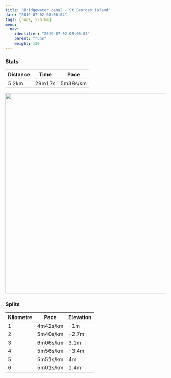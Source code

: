 ```yaml
---
title: "Bridgewater canal - St Georges island"
date: "2019-07-02 08:06:04"
tags: [runs, 5-6 km]
menu:
  nav:
    identifier: "2019-07-02 08:06:04"
    parent: "runs"
    weight: 130
---
```


### Stats

| Distance | Time | Pace |
|----------|------|------|
|5.2km|29m17s|5m38s/km|

<img src='https://maps.googleapis.com/maps/api/staticmap?maptype=terrain&path=enc:kjjeIdhyLEo@DW?a@KY@_@F]LSsBpAeBPmBlAQ|@A_@Uy@KaA?yASYQK?_@h@PV^ZbAX?b@VNRRNHZAb@?bACd@GZ@|@Hd@c@hACZPJLPHv@Bt@FXDdAF\j@hAH\LVl@bA~@fAPNVZFNNXNLRIRC~@LTAh@XPR\n@b@pAr@fBx@|ANRRP`@d@JXHLfBvBL\Hb@JZf@nAh@tBXt@Jj@t@|BZfBDLHt@`@nBHp@\xBX|A^hCPpABd@v@fGLrAPlABh@`@jDAd@MJMBCCA]Ie@Ei@@MPr@N~@JtAA`AHh@Bb@@fACv@@d@Ax@DhCCjCE`@A^B\Cv@@n@Cv@?bBEr@?b@HtAG~@?f@Ct@If@@NM~AEXBz@Ar@Dd@E\QECw@F_AFgBRcATiBGi@@w@@_@H[?_@G}A@yBIqBBeAEcBLk@HeBAgAAe@E_@?e@C]DgAE[I[Ae@GcAAa@MkB?YM{AAm@k@yDq@mFQWKEQAEEOc@OY]eA}@sBk@y@W{@O{@KaB?_@Ew@UcB@{@AWa@eCKSKa@u@{B{AqDg@gAIESc@i@k@g@]{Ae@aB}@QSe@}@CAI?k@b@IACEoDcIe@uAo@_Cc@uA&key=AIzaSyBPVQ_iynBzLujdhfLzy8Z-5zczbktE55k&size=800x800&scale=2&markers=color:yellow|label:S|53.46998,-2.26451&markers=color:green|label:F|53.47122999999999,-2.267549999999998' width='625' />

### Splits

| Kilometre | Pace | Elevation |
|------|------|-----------|
|1|4m42s/km|-1m|
|2|5m40s/km|-2.7m|
|3|6m06s/km|3.1m|
|4|5m56s/km|-3.4m|
|5|5m51s/km|4m|
|6|5m01s/km|1.4m|
